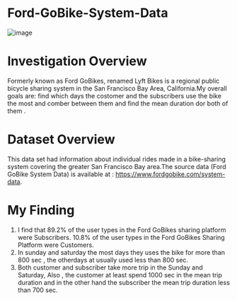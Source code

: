 # Ford-GoBike-System-Data

![image](https://user-images.githubusercontent.com/86546153/134952418-11c8d84d-c961-4c21-99bd-5ef108d562a4.png)

# Investigation Overview
Formerly known as Ford GoBikes, renamed Lyft Bikes is a regional public bicycle sharing system in the San Francisco Bay Area, California.My overall goals are: find which days the costomer and the subscribers use the bike the most and comber between them and find the mean duration dor both of them .
# Dataset Overview
This data set had information about individual rides made in a bike-sharing system covering the greater San Francisco Bay area.The source data (Ford GoBike System Data) is available at : https://www.fordgobike.com/system-data.

# My Finding 
1. I find that 89.2% of the user types in the Ford GoBikes sharing platform were Subscribers. 10.8% of the user types in the Ford GoBikes Sharing Platform were Customers.
2. In sunday and saturday the most days they uses the bike for more than 800 sec , the otherdays at usually used less than 800 sec.
3. Both customer and subscriber take more trip in the Sunday and Saturday, Also , the customer at least spend 1000 sec in the mean trip duration and in the other hand the subscriber the mean trip duration less than 700 sec.
